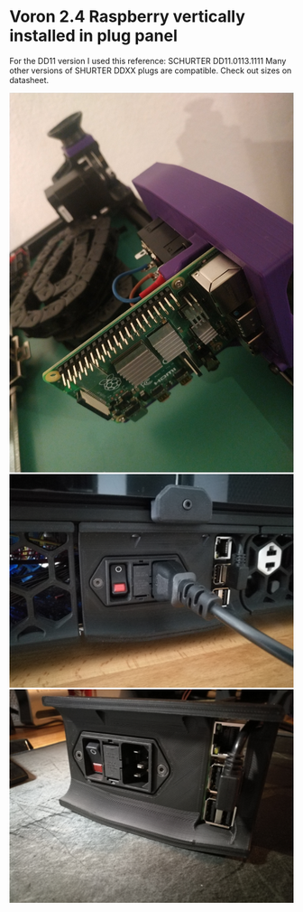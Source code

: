 # Voron 2.4 Raspberry vertically installed in plug panel

For the DD11 version I used this reference: SCHURTER DD11.0113.1111
Many other versions of SHURTER DDXX plugs are compatible. Check out sizes on datasheet.

![photo1](Images/image0.jpg)
![photo2](Images/image1.jpg)
![photo3](Images/image2.jpg)